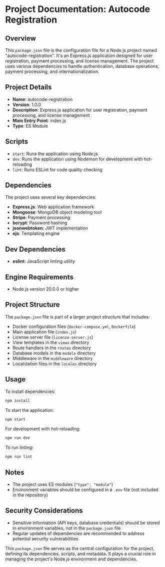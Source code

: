 # Project Documentation: Autocode Registration

## Overview

This `package.json` file is the configuration file for a Node.js project named "autocode-registration". It's an Express.js application designed for user registration, payment processing, and license management. The project uses various dependencies to handle authentication, database operations, payment processing, and internationalization.

## Project Details

-   **Name**: autocode-registration
-   **Version**: 1.0.0
-   **Description**: Express.js application for user registration, payment processing, and license management
-   **Main Entry Point**: index.js
-   **Type**: ES Module

## Scripts

-   `start`: Runs the application using Node.js
-   `dev`: Runs the application using Nodemon for development with hot-reloading
-   `lint`: Runs ESLint for code quality checking

## Dependencies

The project uses several key dependencies:

-   **Express.js**: Web application framework
-   **Mongoose**: MongoDB object modeling tool
-   **Stripe**: Payment processing
-   **bcrypt**: Password hashing
-   **jsonwebtoken**: JWT implementation
-   **ejs**: Templating engine

## Dev Dependencies

-   **eslint**: JavaScript linting utility

## Engine Requirements

-   Node.js version 20.0.0 or higher

## Project Structure

The `package.json` file is part of a larger project structure that includes:

-   Docker configuration files (`docker-compose.yml`, `Dockerfile`)
-   Main application file (`index.js`)
-   License server file (`license-server.js`)
-   View templates in the `views` directory
-   Route handlers in the `routes` directory
-   Database models in the `models` directory
-   Middleware in the `middleware` directory
-   Localization files in the `locales` directory

## Usage

To install dependencies:

```bash
npm install
```

To start the application:

```bash
npm start
```

For development with hot-reloading:

```bash
npm run dev
```

To run linting:

```bash
npm run lint
```

## Notes

-   The project uses ES modules (`"type": "module"`)
-   Environment variables should be configured in a `.env` file (not included in the repository)

## Security Considerations

-   Sensitive information (API keys, database credentials) should be stored in environment variables, not in the `package.json` file
-   Regular updates of dependencies are recommended to address potential security vulnerabilities

This `package.json` file serves as the central configuration for the project, defining its dependencies, scripts, and metadata. It plays a crucial role in managing the project's Node.js environment and dependencies.

